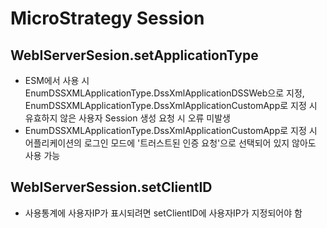 # MicroStrategy Session
## WebIServerSesion.setApplicationType
* ESM에서 사용 시 EnumDSSXMLApplicationType.DssXmlApplicationDSSWeb으로 지정,
EnumDSSXMLApplicationType.DssXmlApplicationCustomApp로 지정 시 유효하지 않은 사용자 Session 생성 요청 시 오류 미발생
* EnumDSSXMLApplicationType.DssXmlApplicationCustomApp로 지정 시 어플리케이션의 로그인 모드에 '트러스트된 인증 요청'으로 선택되어 있지 않아도 사용 가능

## WebIServerSession.setClientID
* 사용통계에 사용자IP가 표시되려면 setClientID에 사용자IP가 지정되어야 함
